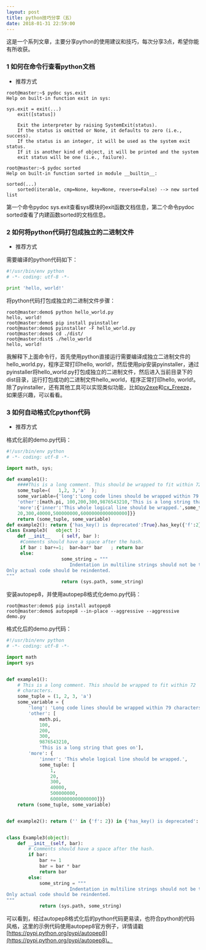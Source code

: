 ```yaml
---
layout: post
title: python技巧分享（五）
date: 2018-01-31 22:59:00
---
```


这是一个系列文章，主要分享python的使用建议和技巧，每次分享3点，希望你能有所收获。

### 1 如何在命令行查看python文档

- 推荐方式

```
root@master:~$ pydoc sys.exit
Help on built-in function exit in sys:

sys.exit = exit(...)
    exit([status])

    Exit the interpreter by raising SystemExit(status).
    If the status is omitted or None, it defaults to zero (i.e., success).
    If the status is an integer, it will be used as the system exit status.
    If it is another kind of object, it will be printed and the system
    exit status will be one (i.e., failure).

root@master:~$ pydoc sorted
Help on built-in function sorted in module __builtin__:

sorted(...)
    sorted(iterable, cmp=None, key=None, reverse=False) --> new sorted list
```

第一个命令pydoc sys.exit查看sys模块的exit函数文档信息，第二个命令pydoc sorted查看了内建函数sorted的文档信息。

### 2 如何将python代码打包成独立的二进制文件

- 推荐方式

需要编译的python代码如下：

```python
#!/usr/bin/env python
# -*- coding: utf-8 -*-

print 'hello, world!'
```

将python代码打包成独立的二进制文件步骤：

```
root@master:demo$ python hello_world.py
hello, world!
root@master:demo$ pip install pyinstaller
root@master:demo$ pyinstaller -F hello_world.py
root@master:demo$ cd ./dist/
root@master:dist$ ./hello_world
hello, world!
```

我解释下上面命令行，首先使用python直接运行需要编译成独立二进制文件的hello_world.py，程序正常打印hello, world!，然后使用pip安装pyinstaller，通过pyinstaller将hello_world.py打包成独立的二进制文件，然后进入当前目录下的dist目录，运行打包成功的二进制文件hello_world，程序正常打印hello, world!。除了pyinstaller，还有其他工具可以实现类似功能，比如[py2exe](http://www.py2exe.org/)和[cx_Freeze](https://anthony-tuininga.github.io/cx_Freeze/)，如果感兴趣，可以看看。

### 3 如何自动格式化python代码

- 推荐方式

格式化前的demo.py代码：

```python
#!/usr/bin/env python
# -*- coding: utf-8 -*-

import math, sys;

def example1():
    ####This is a long comment. This should be wrapped to fit within 72 characters.
    some_tuple=(   1,2, 3,'a'  );
    some_variable={'long':'Long code lines should be wrapped within 79 characters.',
    'other':[math.pi, 100,200,300,9876543210,'This is a long string that goes on'],
    'more':{'inner':'This whole logical line should be wrapped.',some_tuple:[1,
    20,300,40000,500000000,60000000000000000]}}
    return (some_tuple, some_variable)
def example2(): return {'has_key() is deprecated':True}.has_key({'f':2}.has_key(''));
class Example3(   object ):
    def __init__    ( self, bar ):
     #Comments should have a space after the hash.
     if bar : bar+=1;  bar=bar* bar   ; return bar
     else:
                    some_string = """
                       Indentation in multiline strings should not be touched.
Only actual code should be reindented.
"""
                    return (sys.path, some_string)

```

安装autopep8，并使用autopep8格式化demo.py代码：

```
root@master:demo$ pip install autopep8
root@master:demo$ autopep8 --in-place --aggressive --aggressive demo.py
```

格式化后的demo.py代码：

```python
#!/usr/bin/env python
# -*- coding: utf-8 -*-

import math
import sys


def example1():
    # This is a long comment. This should be wrapped to fit within 72
    # characters.
    some_tuple = (1, 2, 3, 'a')
    some_variable = {
        'long': 'Long code lines should be wrapped within 79 characters.',
        'other': [
            math.pi,
            100,
            200,
            300,
            9876543210,
            'This is a long string that goes on'],
        'more': {
            'inner': 'This whole logical line should be wrapped.',
            some_tuple: [
                1,
                20,
                300,
                40000,
                500000000,
                60000000000000000]}}
    return (some_tuple, some_variable)


def example2(): return ('' in {'f': 2}) in {'has_key() is deprecated': True};


class Example3(object):
    def __init__(self, bar):
        # Comments should have a space after the hash.
        if bar:
            bar += 1
            bar = bar * bar
            return bar
        else:
            some_string = """
                       Indentation in multiline strings should not be touched.
Only actual code should be reindented.
"""
            return (sys.path, some_string)

```

可以看到，经过autopep8格式化后的python代码更易读，也符合python的代码风格，这里的示例代码使用autopep8官方例子，详情请戳[https://pypi.python.org/pypi/autopep8](https://pypi.python.org/pypi/autopep8)。
